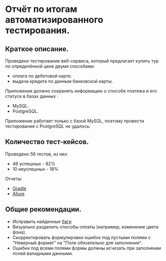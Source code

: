 # Отчёт по итогам автоматизированного тестирования.

## Краткое описание.
Проведено тестирование веб-сервиса, который предлагает купить тур по определённой цене двумя способами:

* оплата по дебетовой карте.
* выдача кредита по данным банковской карты.
  
Приложение должно сохранять информацию о способе платежа и его статусе в базах данных :

* MySQL.
* PostgreSQL.
  
Приложение работает только с базой MySQL, поэтому провести тестирование с PostgreSQL не удалось.

## Количество тест-кейсов.

Проведено 56 тестов, из них:

* 46 успешных - 82%
* 10 неуспешных - 18%

Отчеты:

* [Gradle](https://github.com/Ka2sik/DiplomProject/issues/13)
* [Allure](https://github.com/Ka2sik/DiplomProject/issues/14)

## Общие рекомендации.

* Исправить найденные [баги](https://github.com/Ka2sik/DiplomProject/issues)
* Визуально разделить способы оплаты (например, изменение цвета фона).
* Скорректировать формулировки ошибок под пустыми полями с "Неверный формат" на "Поле обязательно для заполнения".
* Ошибки под всеми полями формы должны исчезать при заполнении полей валидными данными.
